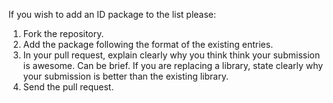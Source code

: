 If you wish to add an ID package to the list please:

1. Fork the repository.
2. Add the package following the format of the existing entries.
3. In your pull request, explain clearly why you think think your submission is awesome. Can be brief. If you are replacing a library, state clearly why your submission is better than the existing library.
4. Send the pull request.
